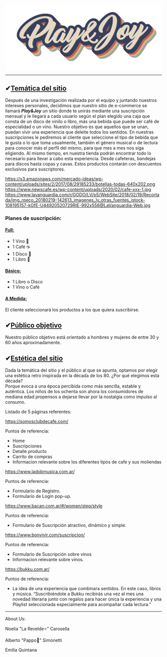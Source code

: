 
![Logo Play And Joy](./logo-transparente.png)

---

## ✔<u>Temática del sitio</u>

Después de una investigación realizada por el equipo y juntando nuestros intereses personales, decidimos que nuestro sitio de e-commerce se llamará ***Play&Joy*** un sitio donde te unirás mediante una suscripción mensual y le llegará a cada usuario según el plan elegido una caja que consta de un disco de vinilo o libro, más una bebida que puede ser café de especialidad o un vino. 
Nuestro objetivo es que aquellos que se unan, puedan vivir una experiencia que deleite todos los sentidos. En nuestras suscripciones le pediremos al cliente que seleccione el tipo de bebida que le gusta o lo que toma usualmente, también el género musical o de lectura para conocer más el perfil del mismo, para que mes a mes nos siga eligiendo. 
Al mismo tiempo, en nuestra tienda podrán encontrar todo lo necesario para llevar a cabo esta experiencia. Desde cafeteras, bandejas para discos hasta copas y cavas.
Estos productos contarán con descuentos exclusivos para suscriptores.

https://s3.amazonaws.com/mercado-ideas/wp-content/uploads/sites/2/2017/08/29185233/botellas-todas-640x202.png
https://www.newscafe.es/wp-content/uploads/2020/02/cafe-xxx-1.jpg
https://www.lavanguardia.com/r/GODO/LV/p5/WebSite/2018/02/19/Recortada/img_rpeco_20180219-142613_imagenes_lv_otras_fuentes_istock-108195157-kGfE-U44920520729RIE-992x558@LaVanguardia-Web.jpg

### Planes de suscripción:

#### **<u>Full:</u>**  
- 1 Vino 🍷
- 1 Café ☕
- 1 Disco 🎸
- 1 Libro 📖

#### **<u>Básico:</u>**  
- 1 Libro o Disco 
- 1 Vino o Café

#### **<u>A Medida:</u>**   
El cliente seleccionará los productos a los que quiera suscribirse.

## ✔<u>Público objetivo</u>

Nuestro público objetivo está orientado a hombres y mujeres de entre 30 y 60 años aproximadamente. 

## ✔<u>Estética del sitio</u>

Dada la temática del sitio y el público al que se apunta, optamos por elegir una estética retro inspirada en la década de los 80.
¿Por qué elegimos esta década?  
Porque evoca a una época percibida como más sencilla, estable y auténtica. 
Los niños de los ochenta son ahora los consumidores de mediana edad propensos a dejarse llevar por la nostalgia como impulso al consumo.

Listado de 5 páginas referentes:

https://somosclubdecafe.com/

Puntos de referencia:
- Home
- Suscripciones
- Detalle producto
- Carrito de compras
- Informacion relevante sobre los diferentes tipos de cafe y sus moliendas

https://www.ladobmusica.com.ar/

Puntos de referencia:
- Formulario de Registro.
- Formulario de Login pop-up.

https://www.bacan.com.ar/#/women/step/style

Puntos de referencia:
- Formulario de Suscripción atractivo, dinámico y simple.

https://www.bonvivir.com/suscripcion/

Puntos de referencia:
- Formulario de Suscripción sobre vinos
- Informacion relevante sobre vinos.

https://bukku.com.ar/

Puntos de referencia:
- La idea de una experiencia que combinara sentidos. En este caso, libros y música.
“Suscribiéndote a Bukku recibirás una vez al mes una novedad literaria junto con regalos para hacer única la experiencia y una Playlist seleccionada especialmente para acompañar cada lectura.”

---

About Us:

Noelia "La Revelde⭐" Carosella

Alberto "Pappo🤟" Simonetti

Emilia Quintana
